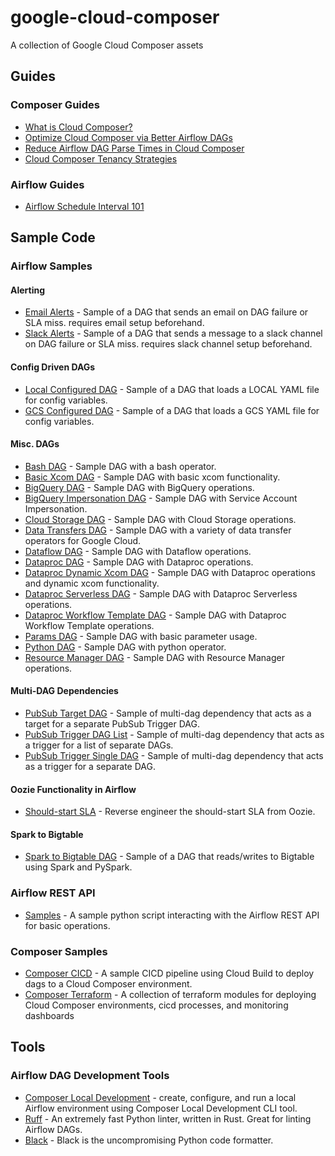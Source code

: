 # google-cloud-composer

A collection of Google Cloud Composer assets

## Guides

### Composer Guides

*   [What is Cloud Composer?](https://cloud.google.com/blog/topics/developers-practitioners/what-cloud-composer)
*   [Optimize Cloud Composer via Better Airflow DAGs](https://cloud.google.com/blog/products/data-analytics/optimize-cloud-composer-via-better-airflow-dags)
*   [Reduce Airflow DAG Parse Times in Cloud Composer](https://cloud.google.com/blog/products/data-analytics/reduce-airflow-dag-parse-times-in-cloud-composer)
*   [Cloud Composer Tenancy Strategies](https://cloud.google.com/blog/products/data-analytics/a-cloud-composer-tenancy-case-study)


### Airflow Guides

*   [Airflow Schedule Interval 101](https://towardsdatascience.com/airflow-schedule-interval-101-bbdda31cc463)

## Sample Code

### Airflow Samples

#### Alerting

*   [Email Alerts](airflow-dags/alerting/email_alert_dag.py) - Sample of a DAG that sends an email on DAG failure or SLA miss. requires email setup beforehand.
*   [Slack Alerts](airflow-dags/alerting/slack_alert_dag.py) - Sample of a DAG that sends a message to a slack channel on DAG failure or SLA miss. requires slack channel setup beforehand.

#### Config Driven DAGs

*   [Local Configured DAG](airflow-dags/config-driven-dags/dags/local_configured_dag.py) - Sample of a DAG that loads a LOCAL YAML file for config variables.
*   [GCS Configured DAG](airflow-dags/config-driven-dags/dags/gcs_configured_dag.py) - Sample of a DAG that loads a GCS YAML file for config variables.

#### Misc. DAGs

*   [Bash DAG](airflow-dags/samples/bash_dag.py) - Sample DAG with a bash operator.
*   [Basic Xcom DAG](airflow-dags/samples/basic_xcom_dag.py) - Sample DAG with basic xcom functionality.
*   [BigQuery DAG](airflow-dags/samples/bigquery_dag.py) - Sample DAG with BigQuery operations.
*   [BigQuery Impersonation DAG](airflow-dags/samples/bigquery_dag.py) - Sample DAG with Service Account Impersonation.
*   [Cloud Storage DAG](airflow-dags/samples/cloudstorage_dag.py) - Sample DAG with Cloud Storage operations.
*   [Data Transfers DAG](airflow-dags/samples/data_transfers_dag.py) - Sample DAG with a variety of data transfer operators for Google Cloud.
*   [Dataflow DAG](airflow-dags/samples/dataflow_dag.py) - Sample DAG with Dataflow operations.
*   [Dataproc DAG](airflow-dags/samples/dataproc_dag.py) - Sample DAG with Dataproc operations.
*   [Dataproc Dynamic Xcom DAG](airflow-dags/samples/dataproc_dag.py) - Sample DAG with Dataproc operations and dynamic xcom functionality.
*   [Dataproc Serverless DAG](airflow-dags/samples/dataproc_serverless_dag.py) - Sample DAG with Dataproc Serverless operations.
*   [Dataproc Workflow Template DAG](airflow-dags/samples/dataproc_workflow_template_dag.py) - Sample DAG with Dataproc Workflow Template operations.
*   [Params DAG](airflow-dags/samples/params_dag.py) - Sample DAG with basic parameter usage.
*   [Python DAG](airflow-dags/samples/python_dag.py) - Sample DAG with python operator.
*   [Resource Manager DAG](airflow-dags/samples/resource_manager_dag.py) - Sample DAG with Resource Manager operations.

#### Multi-DAG Dependencies

*   [PubSub Target DAG](airflow-dags/multi-dag-dependencies/pubsub_target_dag.py) - Sample of multi-dag dependency that acts as a target for a separate PubSub Trigger DAG.  
*   [PubSub Trigger DAG List](airflow-dags/samples/pubsub_trigger_dag_list.py) - Sample of multi-dag dependency that acts as a trigger for a list of separate DAGs.  
*   [PubSub Trigger Single DAG](airflow-dags/samples/pubsub_trigger_single_dag.py) - Sample of multi-dag dependency that acts as a trigger for a separate DAG.  


#### Oozie Functionality in Airflow

*   [Should-start SLA](airflow-dags/oozie-functionality/should-start-sla.py) - Reverse engineer the should-start SLA from Oozie.

#### Spark to Bigtable

*   [Spark to Bigtable DAG](airflow-dags/spark-to-bigtable/spark_to_bigtable_dag.py) - Sample of a DAG that reads/writes to Bigtable using Spark and PySpark.

### Airflow REST API

*   [Samples](airflow-rest-api/samples.py) - A sample python script interacting with the Airflow REST API for basic operations.

### Composer Samples

*   [Composer CICD](composer-cicd/) - A sample CICD pipeline using Cloud Build to deploy dags to a Cloud Composer environment.
*   [Composer Terraform](composer-terraform/) - A collection of terraform modules for deploying Cloud Composer environments, cicd processes,
    and monitoring dashboards

## Tools

### Airflow DAG Development Tools

*   [Composer Local Development](https://cloud.google.com/composer/docs/composer-2/run-local-airflow-environments) - create, configure, and run a local Airflow environment using Composer Local Development CLI tool.
*   [Ruff](https://github.com/astral-sh/ruff) - An extremely fast Python linter, written in Rust. Great for linting Airflow DAGs.
*   [Black](https://pypi.org/project/black/) - Black is the uncompromising Python code formatter. 
